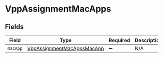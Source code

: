 # VppAssignmentMacApps


## Fields

| Field                                                                           | Type                                                                            | Required                                                                        | Description                                                                     |
| ------------------------------------------------------------------------------- | ------------------------------------------------------------------------------- | ------------------------------------------------------------------------------- | ------------------------------------------------------------------------------- |
| `macApp`                                                                        | [VppAssignmentMacAppsMacApp](../../models/shared/vppassignmentmacappsmacapp.md) | :heavy_minus_sign:                                                              | N/A                                                                             |